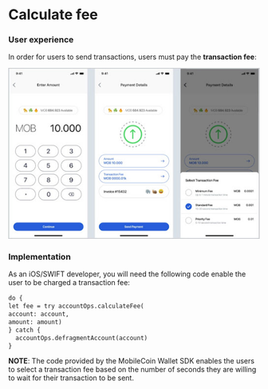 # Calculate fee

### User experience

In order for users to send transactions, users must pay the **transaction fee**:

![Users must be able to be charged a transaction fee when they send payments from their smartphone.](../images/calculate-fee.jpeg)

### Implementation

As an iOS/SWIFT developer, you will need the following code enable the user to be charged a transaction fee:

```
do {
let fee = try accountOps.calculateFee(
account: account,
amount: amount)
} catch {
  accountOps.defragmentAccount(account)
}
```

**NOTE**: The code provided by the MobileCoin Wallet SDK enables the users to select a transaction fee based on the number of seconds they are willing to wait for their transaction to be sent.
